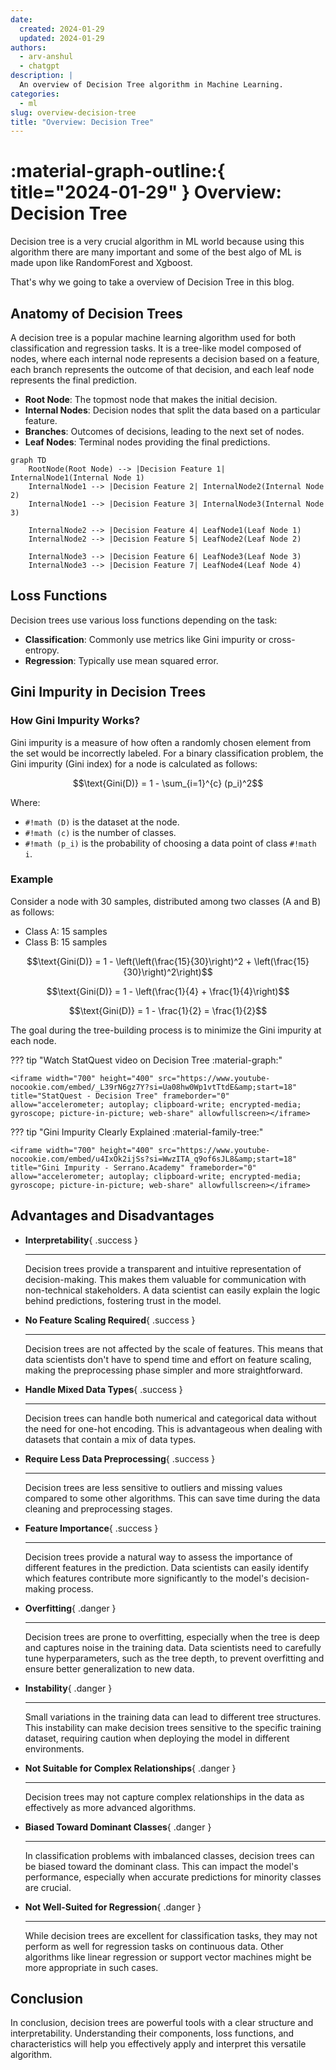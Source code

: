 ```yaml
---
date:
  created: 2024-01-29
  updated: 2024-01-29
authors:
  - arv-anshul
  - chatgpt
description: |
  An overview of Decision Tree algorithm in Machine Learning.
categories:
  - ml
slug: overview-decision-tree
title: "Overview: Decision Tree"
---
```


# :material-graph-outline:{ title="2024-01-29" } Overview: Decision Tree

Decision tree is a very crucial algorithm in ML world because using this algorithm there are many important and some of the best algo of ML is made upon like RandomForest and Xgboost.

That's why we going to take a overview of Decision Tree in this blog.

## Anatomy of Decision Trees

<!-- more -->

A decision tree is a popular machine learning algorithm used for both classification and regression tasks. It is a tree-like model composed of nodes, where each internal node represents a decision based on a feature, each branch represents the outcome of that decision, and each leaf node represents the final prediction.

- **Root Node**: The topmost node that makes the initial decision.
- **Internal Nodes**: Decision nodes that split the data based on a particular feature.
- **Branches**: Outcomes of decisions, leading to the next set of nodes.
- **Leaf Nodes**: Terminal nodes providing the final predictions.

```mermaid
graph TD
    RootNode(Root Node) --> |Decision Feature 1| InternalNode1(Internal Node 1)
    InternalNode1 --> |Decision Feature 2| InternalNode2(Internal Node 2)
    InternalNode1 --> |Decision Feature 3| InternalNode3(Internal Node 3)

    InternalNode2 --> |Decision Feature 4| LeafNode1(Leaf Node 1)
    InternalNode2 --> |Decision Feature 5| LeafNode2(Leaf Node 2)

    InternalNode3 --> |Decision Feature 6| LeafNode3(Leaf Node 3)
    InternalNode3 --> |Decision Feature 7| LeafNode4(Leaf Node 4)
```

## Loss Functions

Decision trees use various loss functions depending on the task:

- **Classification**: Commonly use metrics like Gini impurity or cross-entropy.
- **Regression**: Typically use mean squared error.

## Gini Impurity in Decision Trees

### How Gini Impurity Works?

Gini impurity is a measure of how often a randomly chosen element from the set would be incorrectly labeled. For a binary classification problem, the Gini impurity (Gini index) for a node is calculated as follows:

```math
\text{Gini(D)} = 1 - \sum_{i=1}^{c} (p_i)^2
```

Where:

- `#!math (D)` is the dataset at the node.
- `#!math (c)` is the number of classes.
- `#!math (p_i)` is the probability of choosing a data point of class `#!math i`.

### Example

Consider a node with 30 samples, distributed among two classes (A and B) as follows:

- Class A: 15 samples
- Class B: 15 samples

```math
\text{Gini(D)} = 1 - \left(\left(\frac{15}{30}\right)^2 + \left(\frac{15}{30}\right)^2\right)
```

```math
\text{Gini(D)} = 1 - \left(\frac{1}{4} + \frac{1}{4}\right)
```

```math
\text{Gini(D)} = 1 - \frac{1}{2} = \frac{1}{2}
```

The goal during the tree-building process is to minimize the Gini impurity at each node.

??? tip "Watch StatQuest video on Decision Tree :material-graph:"

    <iframe width="700" height="400" src="https://www.youtube-nocookie.com/embed/_L39rN6gz7Y?si=Ua08hw0Wp1vtTtdE&amp;start=18" title="StatQuest - Decision Tree" frameborder="0" allow="accelerometer; autoplay; clipboard-write; encrypted-media; gyroscope; picture-in-picture; web-share" allowfullscreen></iframe>

??? tip "Gini Impurity Clearly Explained :material-family-tree:"

    <iframe width="700" height="400" src="https://www.youtube-nocookie.com/embed/u4IxOk2ijSs?si=WwzITA_q9of6sJL8&amp;start=18" title="Gini Impurity - Serrano.Academy" frameborder="0" allow="accelerometer; autoplay; clipboard-write; encrypted-media; gyroscope; picture-in-picture; web-share" allowfullscreen></iframe>

## Advantages and Disadvantages

<div class="grid cards" markdown>

  - **Interpretability**{ .success }

    ---

    Decision trees provide a transparent and intuitive representation of decision-making. This makes them valuable for communication with non-technical stakeholders. A data scientist can easily explain the logic behind predictions, fostering trust in the model.

  - **No Feature Scaling Required**{ .success }

    ---

    Decision trees are not affected by the scale of features. This means that data scientists don't have to spend time and effort on feature scaling, making the preprocessing phase simpler and more straightforward.

  - **Handle Mixed Data Types**{ .success }

    ---

    Decision trees can handle both numerical and categorical data without the need for one-hot encoding. This is advantageous when dealing with datasets that contain a mix of data types.

  - **Require Less Data Preprocessing**{ .success }

    ---

    Decision trees are less sensitive to outliers and missing values compared to some other algorithms. This can save time during the data cleaning and preprocessing stages.

  - **Feature Importance**{ .success }

    ---

    Decision trees provide a natural way to assess the importance of different features in the prediction. Data scientists can easily identify which features contribute more significantly to the model's decision-making process.

  - **Overfitting**{ .danger }

    ---

    Decision trees are prone to overfitting, especially when the tree is deep and captures noise in the training data. Data scientists need to carefully tune hyperparameters, such as the tree depth, to prevent overfitting and ensure better generalization to new data.

  - **Instability**{ .danger }

    ---

    Small variations in the training data can lead to different tree structures. This instability can make decision trees sensitive to the specific training dataset, requiring caution when deploying the model in different environments.

  - **Not Suitable for Complex Relationships**{ .danger }

    ---

    Decision trees may not capture complex relationships in the data as effectively as more advanced algorithms.

  - **Biased Toward Dominant Classes**{ .danger }

    ---

    In classification problems with imbalanced classes, decision trees can be biased toward the dominant class. This can impact the model's performance, especially when accurate predictions for minority classes are crucial.

  - **Not Well-Suited for Regression**{ .danger }

    ---

    While decision trees are excellent for classification tasks, they may not perform as well for regression tasks on continuous data. Other algorithms like linear regression or support vector machines might be more appropriate in such cases.

</div>

## Conclusion

In conclusion, decision trees are powerful tools with a clear structure and interpretability. Understanding their components, loss functions, and characteristics will help you effectively apply and interpret this versatile algorithm.
